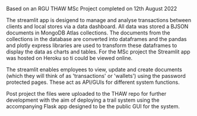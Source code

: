Based on an RGU THAW MSc Project completed on 12th August 2022

The streamlit app is desigend to manage and analyse transactions between clients and local stores via a data dashboard. All data was stored a BJSON documents in MongoDB Atlas collections. The documents from the collections in the database are converted into dataframes and the pandas and plotly express libraries are used to transform these dataframes to display the data as charts and tables. For the MSc project the Streamlit app was hosted on Heroku so ti could be viewed online. 

The streamlit enables employees to view, update and create documents (which they will think of as 'transactions' or 'wallets') using the password protected pages. These act as API/GUIs for different system functions. 

Post project the files were uploaded to the THAW repo for further development with the aim of deploying a trail system using the accompanying Flask app designed to be the public GUI for the system. 
